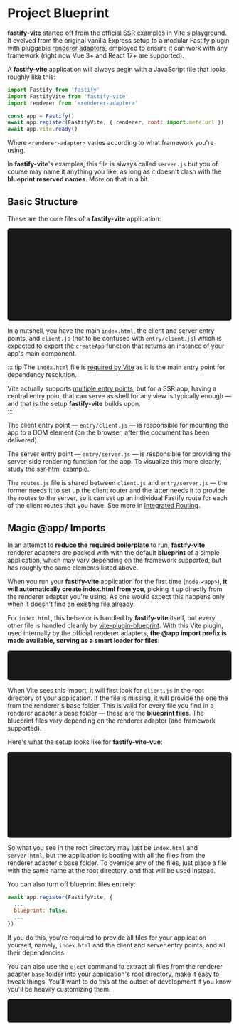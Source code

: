 
# Project Blueprint

<b>fastify-vite</b> started off from the [official SSR examples](https://github.com/vitejs/vite/tree/main/packages/playground/) in Vite's playground. It evolved from the original vanilla Express setup to a modular Fastify plugin with pluggable [renderer adapters](/concepts/renderer-adapters), employed to ensure it can work with any framework (right now Vue 3+ and React 17+ are supported). 

A <b>fastify-vite</b> application will always begin with a JavaScript file that looks roughly like this:

```js
import Fastify from 'fastify'
import FastifyVite from 'fastify-vite'
import renderer from '<renderer-adapter>'

const app = Fastify()
await app.register(FastifyVite, { renderer, root: import.meta.url })
await app.vite.ready()
```

Where `<renderer-adapter>` varies according to what framework you're using.

In <b>fastify-vite</b>'s examples, this file is always called `server.js` but you of course may name it anything you like, as long as it doesn't clash with the **blueprint reserved names**. More on that in a bit.

## Basic Structure

These are the core files of a <b>fastify-vite</b> application:

<div style="
  background: #191919; 
  padding: 1.4em; 
  border-radius: 5px !important;
  margin-top: 1em;"><code>├─ entry/<br>
│  ├─ client.js<br>
│  └─ server.js<br>
├─ index.html<br>
├─ routes.js<br>
└─ client.js<br>
</code>
</div>

In a nutshell, you have the main `index.html`, the client and server entry points, and `client.js` (not to be confused with `entry/client.js`) which is expected to export the `createApp` function that returns an instance of your app's main component.

::: tip
The `index.html` file is [required by Vite][vite-index-html] as it is the main entry point for dependency resolution. 

[vite-index-html]: https://vitejs.dev/guide/#index-html-and-project-root

Vite actually supports [multiple entry points](https://vitejs.dev/guide/build.html#multi-page-app), but for a SSR app, having a central entry point that can serve as shell for any view is typically enough — and that is the setup <b>fastify-vite</b> builds upon.<br>
:::

The client entry point — `entry/client.js` — is responsible for mounting the app to a DOM element (on the browser, after the document has been delivered).

The server entry point — `entry/server.js` — is responsible for providing the server-side rendering function for the app. To visualize this more clearly, study the [ssr-html](https://github.com/vitejs/vite/tree/main/packages/playground/ssr-html) example.

The `routes.js` file is shared between `client.js` and `entry/server.js` — the former needs it to set up the client router and the latter needs it to provide the routes to the server, so it can set up an individual Fastify route for each of the client routes that you have. See more in [Integrated Routing](/concepts/integrated-routing).

## Magic @app/ Imports

In an attempt to **reduce the required boilerplate** to run, <b>fastify-vite</b> renderer adapters are packed with with the default **blueprint** of a simple application, which may vary depending on the framework supported, but has roughly the same elements listed above. 

When you run your <b>fastify-vite</b> application for the first time (`node <app>`), **it will automatically create <b>index.html</b> from you**, picking it up directly from the renderer adapter you're using. As one would expect this happens only when it doesn't find an existing file already.

For `index.html`, this behavior is handled by <b>fastify-vite</b> itself, but every other file is handled cleanly by [vite-plugin-blueprint](https://github.com/terixjs/vite-plugin-blueprint). With this Vite plugin, used internally by the official renderer adapters, **the @app import prefix is made available, serving as a smart loader for files**:

<div style="border-radius: 5px !important; background: #191919; padding: 1.4em; margin-top: 1em;"><code>
import client from '@app/client.js'
</code></div>

When Vite sees this import, it will first look for `client.js` in the root directory of your application. If the file is missing, it will provide the one the from the renderer's base folder. This is valid for every file you find in a renderer adapter's base folder — these are the **blueprint files**. The blueprint files vary depending on the renderer adapter (and framework supported). 

Here's what the setup looks like for <b>fastify-vite-vue</b>:

<div style="
  background: #191919; 
  padding: 1.4em; 
  border-radius: 5px !important;
  margin-top: 1em;"><pre style="padding: 0; margin: 0"><code>├─ server.js
├─ index.html
└─ node_modules/
   └─ fastify-vite-vue/
      └─ base/
         ├─ entry/
         │  ├─ client.js
         │  └─ server.js
         ├─ routes.js
         ├─ head.js
         └─ client.js
</code></pre>
</div>

So what you see in the root directory may just be `index.html` and `server.html`, but the application is booting with all the files from the renderer adapter's base folder. To override any of the files, just place a file with the same name at the root directory, and that will be used instead.

You can also turn off blueprint files entirely:

```js
await app.register(FastifyVite, {
  ...
  blueprint: false,
  ...
})
```

If you do this, you're required to provide all files for your application yourself, namely, `index.html` and the client and server entry points, and all their dependencies.

You can also use the `eject` command to extract all files from the renderer adapter `base` folder into your application's root directory, make it easy to tweak things. You'll want to do this at the outset of development if you know you'll be heavily customizing them.


<div style="
  background: #191919; 
  padding: 1.4em; 
  border-radius: 5px !important;
  margin-top: 1em;"><pre style="padding: 0; margin: 0"><code>node &lt;app&gt; eject</code></pre>
</div>

